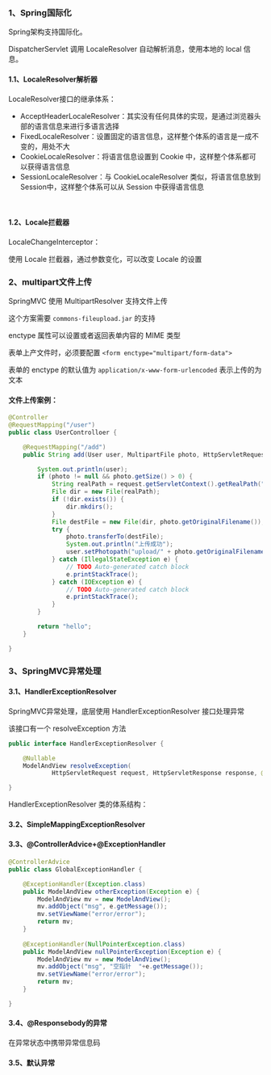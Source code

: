### 1、Spring国际化

Spring架构支持国际化。

DispatcherServlet 调用 LocaleResolver 自动解析消息，使用本地的 local 信息。



#### 1.1、LocaleResolver解析器

LocaleResolver接口的继承体系：

* AcceptHeaderLocaleResolver：其实没有任何具体的实现，是通过浏览器头部的语言信息来进行多语言选择
* FixedLocaleResolver：设置固定的语言信息，这样整个体系的语言是一成不变的，用处不大
* CookieLocaleResolver：将语言信息设置到 Cookie 中，这样整个体系都可以获得语言信息
* SessionLocaleResolver：与 CookieLocaleResolver 类似，将语言信息放到 Session中，这样整个体系可以从 Session 中获得语言信息

<br>

#### 1.2、Locale拦截器

LocaleChangeInterceptor：



使用 Locale 拦截器，通过参数变化，可以改变 Locale 的设置



### 2、multipart文件上传

SpringMVC 使用 MultipartResolver 支持文件上传

这个方案需要 `commons-fileupload.jar` 的支持

enctype 属性可以设置或者返回表单内容的 MIME 类型

表单上产文件时，必须要配置 `<form enctype="multipart/form-data">`

表单的 enctype 的默认值为 `application/x-www-form-urlencoded` 表示上传的为文本

#### 文件上传案例：

~~~java
@Controller
@RequestMapping("/user")
public class UserControlloer {

	@RequestMapping("/add")
	public String add(User user, MultipartFile photo, HttpServletRequest request) {

		System.out.println(user);
		if (photo != null && photo.getSize() > 0) {
			String realPath = request.getServletContext().getRealPath("/upload/");
			File dir = new File(realPath);
			if (!dir.exists()) {
				dir.mkdirs();
			}
			File destFile = new File(dir, photo.getOriginalFilename());
			try {
				photo.transferTo(destFile);
				System.out.println("上传成功");
				user.setPhotopath("upload/" + photo.getOriginalFilename());
			} catch (IllegalStateException e) {
				// TODO Auto-generated catch block
				e.printStackTrace();
			} catch (IOException e) {
				// TODO Auto-generated catch block
				e.printStackTrace();
			}
		}

		return "hello";
	}

}
~~~





### 3、SpringMVC异常处理

#### 3.1、HandlerExceptionResolver

SpringMVC异常处理，底层使用 HandlerExceptionResolver 接口处理异常

该接口有一个 resolveException 方法

~~~java
public interface HandlerExceptionResolver {

	@Nullable
	ModelAndView resolveException(
			HttpServletRequest request, HttpServletResponse response, @Nullable Object handler, Exception ex);

}
~~~



HandlerExceptionResolver 类的体系结构：



#### 3.2、SimpleMappingExceptionResolver







#### 3.3、@ControllerAdvice+@ExceptionHandler



~~~java
@ControllerAdvice
public class GlobalExceptionHandler {

	@ExceptionHandler(Exception.class)
	public ModelAndView otherException(Exception e) {
		ModelAndView mv = new ModelAndView();
		mv.addObject("msg", e.getMessage());
		mv.setViewName("error/error");
		return mv;
	}
	
	@ExceptionHandler(NullPointerException.class)
	public ModelAndView nullPointerException(Exception e) {
		ModelAndView mv = new ModelAndView();
		mv.addObject("msg", "空指针  "+e.getMessage());
		mv.setViewName("error/error");
		return mv;
	}

}
~~~



#### 3.4、@Responsebody的异常

在异常状态中携带异常信息码





#### 3.5、默认异常

















